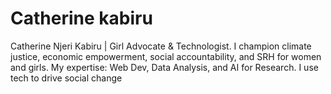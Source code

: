 # Catherine kabiru
Catherine Njeri Kabiru | Girl Advocate &amp; Technologist. I champion climate justice, economic empowerment, social accountability, and SRH for women and girls. My expertise: Web Dev, Data Analysis, and AI for Research. I use tech to drive social change

